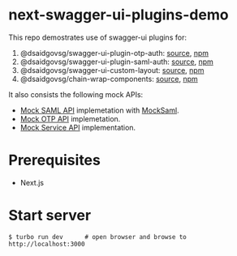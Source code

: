 # next-swagger-ui-plugins-demo

This repo demostrates use of swagger-ui plugins for:
1. @dsaidgovsg/swagger-ui-plugin-otp-auth: [source](/packages/swagger-ui-plugin-otp-auth), [npm](https://github.com/dsaidgovsg/lswagger-ui-preset/pkgs/npm/swagger-ui-plugin-otp-auth)
2. @dsaidgovsg/swagger-ui-plugin-saml-auth: [source](/packages/swagger-ui-plugin-saml-auth), [npm](https://github.com/dsaidgovsg/lswagger-ui-preset/pkgs/npm/swagger-ui-plugin-saml-auth)
3. @dsaidgovsg/swagger-ui-custom-layout: [source](/packages/swagger-ui-custom-layout), [npm](https://github.com/dsaidgovsg/lswagger-ui-preset/pkgs/npm/swagger-ui-custom-layout)
4. @dsaidgovsg/chain-wrap-components: [source](/packages/chain-wrap-components), [npm](https://github.com/dsaidgovsg/lswagger-ui-preset/pkgs/npm/chain-wrap-components)

It also consists the following mock APIs: 
- [Mock SAML API](/apps/web/src/pages/api/auth/saml) implemetation with [MockSaml](https://mocksaml.com/).
- [Mock OTP API](/apps/web/src/pages/api/auth/otp) implemetation.
- [Mock Service API](/apps/web/src/pages/api/service) implementation.

# Prerequisites

- Next.js

# Start server 

```
$ turbo run dev      # open browser and browse to http://localhost:3000
```
